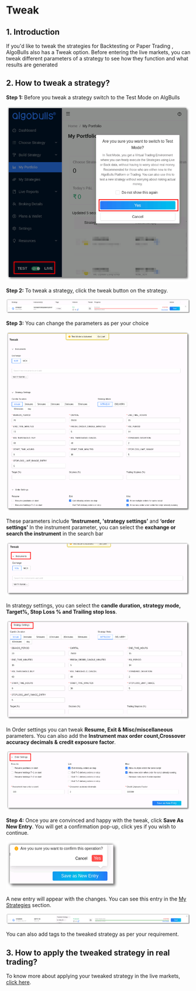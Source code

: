 # Tweak

## 1. Introduction
If you'd like to tweak the strategies for Backtesting or Paper Trading , AlgoBulls also has a Tweak option. 
Before entering the live markets, you can tweak different parameters of a strategy to see how they function and what results are generated

## 2. How to tweak a strategy?
**Step 1:** Before you tweak a strategy switch to the Test Mode on AlgBulls 

[![Tweak](imgs/tweak1.png "Click to Enlarge")](imgs/tweak1.png)

**Step 2:** To tweak a strategy, click the tweak button on the strategy.

[ ![Tweak](imgs/tweak_8.png "Click to Enlarge") ](imgs/tweak_8.png)

**Step 3:** You can change the parameters as per your choice

[ ![Tweak](imgs/tweak3.png "Click to Enlarge") ](imgs/tweak3.png)

These parameters include **‘Instrument, 'strategy settings’** and **‘order settings’** 
In the instrument parameter, you can select the **exchange or search the instrument** in the search bar

[ ![Tweak](imgs/tweak4.png "Click to Enlarge") ](imgs/tweak4.png)

In strategy settings, you can select the **candle duration, strategy mode, Target%, Stop Loss % and Trailing stop loss**. 

[ ![Tweak](imgs/tweak5.png "Click to Enlarge") ](imgs/tweak5.png)

In Order settings you can tweak **Resume, Exit & Misc/miscellaneous** parameters. 
You can also add the **Instrument max order count,Crossover accuracy decimals & credit exposure factor**.

[ ![Tweak](imgs/tweak6.png "Click to Enlarge") ](imgs/tweak6.png)

**Step 4:** Once you are convinced and happy with the tweak, click **Save As New Entry**. You will get a confirmation pop-up, click yes if you wish to continue.

[ ![Tweak](imgs/tweak7.png "Click to Enlarge") ](imgs/tweak7.png)

A new entry will appear with the changes. You can see this entry in the [My Strategies](https://app.algobulls.com/manage-strategies) section.

[ ![Tweak](imgs/tweak_9.png "Click to Enlarge") ](imgs/tweak_9.png)

You can also add tags to the tweaked strategy as per your requirement. 

## 3. How to apply the tweaked strategy in real trading? 

To know more about applying your tweaked strategy in the live markets, [click here](https://algobulls.github.io/algobulls_help_site_dev/member/virtual-trading.html#steps-to-apply-backtested-or-paper-traded-strategies-to-real-tradinglive-trading). 